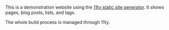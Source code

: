
This is a demonstration website using the [11ty static site generator](https://www.11ty.dev/). It shows pages, blog posts, lists, and tags.

The whole build process is managed through 11ty.
